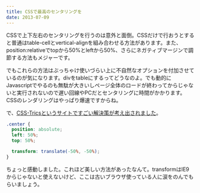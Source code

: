 ```yaml
---
title: CSSで最高のセンタリングを
date: 2013-07-09
---
```


CSSで上下左右のセンタリングを行うのは意外と面倒。CSSだけで行おうとすると普通はtable-cellとvertical-alignを組み合わせる方法があります。また、position:relativeでtopから50%とleftから50%、さらにネガティブマージンで調節する方法もメジャーです。

でもこれらの方法はぶっちゃけ使いづらい上に不自然なオプションを付加させているのが気になります。divをtableにするってどうなのよ。でも動的にJavascriptでやるのも無駄が大きいしページ全体のロードが終わってからじゃないと実行されないので遅い回線やPCだとセンタリングに時間がかかります。CSSのレンダリングはやっぱり爆速ですからね。

で、[CSS-Tricsというサイトですごい解決策が考え出されました](http://css-tricks.com/centering-percentage-widthheight-elements/)。

```css
.center {
  position: absolute;
  left: 50%;
  top: 50%;

  transform: translate(-50%, -50%);
}
```

ちょっと感動しました。これほど美しい方法があったなんて。transformはIE9からじゃないと使えないけど、ここは古いブラウザ使っている人に涙をのんでもらいましょう。
